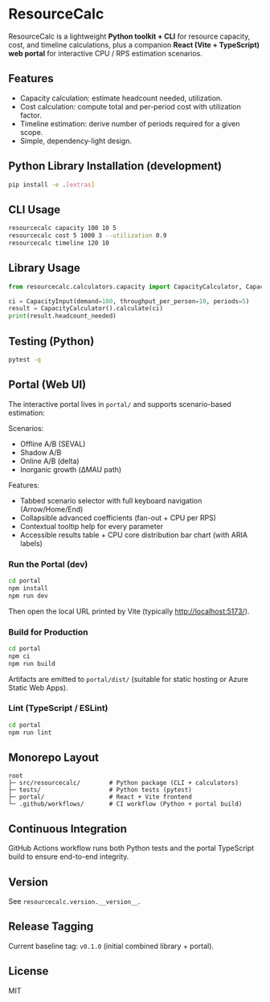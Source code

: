 # ResourceCalc

ResourceCalc is a lightweight **Python toolkit + CLI** for resource capacity, cost, and timeline calculations, plus a companion **React (Vite + TypeScript) web portal** for interactive CPU / RPS estimation scenarios.

## Features

- Capacity calculation: estimate headcount needed, utilization.
- Cost calculation: compute total and per-period cost with utilization factor.
- Timeline estimation: derive number of periods required for a given scope.
- Simple, dependency-light design.

## Python Library Installation (development)

```bash
pip install -e .[extras]
```

## CLI Usage

```bash
resourcecalc capacity 100 10 5
resourcecalc cost 5 1000 3 --utilization 0.9
resourcecalc timeline 120 10
```

## Library Usage

```python
from resourcecalc.calculators.capacity import CapacityCalculator, CapacityInput

ci = CapacityInput(demand=100, throughput_per_person=10, periods=5)
result = CapacityCalculator().calculate(ci)
print(result.headcount_needed)
```

## Testing (Python)

```bash
pytest -q
```

## Portal (Web UI)

The interactive portal lives in `portal/` and supports scenario-based estimation:

Scenarios:

- Offline A/B (SEVAL)
- Shadow A/B
- Online A/B (delta)
- Inorganic growth (ΔMAU path)

Features:

- Tabbed scenario selector with full keyboard navigation (Arrow/Home/End)
- Collapsible advanced coefficients (fan-out + CPU per RPS)
- Contextual tooltip help for every parameter
- Accessible results table + CPU core distribution bar chart (with ARIA labels)

### Run the Portal (dev)

```bash
cd portal
npm install
npm run dev
```

Then open the local URL printed by Vite (typically <http://localhost:5173/>).

### Build for Production

```bash
cd portal
npm ci
npm run build
```
Artifacts are emitted to `portal/dist/` (suitable for static hosting or Azure Static Web Apps).

### Lint (TypeScript / ESLint)
 
```bash
cd portal
npm run lint
```

## Monorepo Layout

```text
root
├─ src/resourcecalc/        # Python package (CLI + calculators)
├─ tests/                   # Python tests (pytest)
├─ portal/                  # React + Vite frontend
└─ .github/workflows/       # CI workflow (Python + portal build)
```

## Continuous Integration

GitHub Actions workflow runs both Python tests and the portal TypeScript build to ensure end-to-end integrity.

## Version

See `resourcecalc.version.__version__`.

## Release Tagging

Current baseline tag: `v0.1.0` (initial combined library + portal).

## License

MIT
